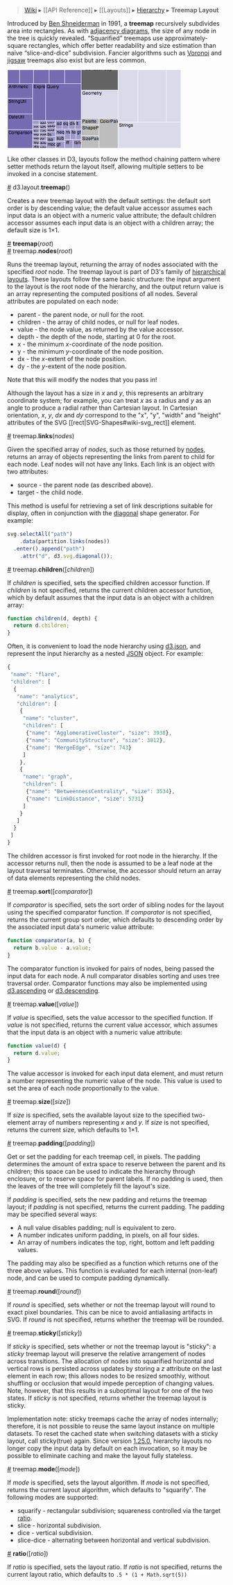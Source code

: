 > [Wiki](Home) ▸ [[API Reference]] ▸ [[Layouts]] ▸ [Hierarchy](Hierarchy-Layout) ▸ **Treemap Layout**

Introduced by [Ben Shneiderman](http://www.cs.umd.edu/hcil/treemap-history/) in 1991, a **treemap** recursively subdivides area into rectangles. As with [adjacency diagrams](Partition-Layout), the size of any node in the tree is quickly revealed. “Squarified” treemaps use approximately-square rectangles, which offer better readability and size estimation than naïve “slice-and-dice” subdivision. Fancier algorithms such as [Voronoi](http://portal.acm.org/citation.cfm?id=1056018.1056041) and [jigsaw](http://hint.fm/papers/158-wattenberg-final3.pdf) treemaps also exist but are less common.

[![treemap](treemap.png)](http://bl.ocks.org/mbostock/4063582)

Like other classes in D3, layouts follow the method chaining pattern where setter methods return the layout itself, allowing multiple setters to be invoked in a concise statement.

<a name="treemap" href="#wiki-treemap">#</a> d3.layout.<b>treemap</b>()

Creates a new treemap layout with the default settings: the default sort order is by descending value; the default value accessor assumes each input data is an object with a numeric value attribute; the default children accessor assumes each input data is an object with a children array; the default size is 1×1.

<a name="_treemap" href="#wiki-_treemap">#</a> <b>treemap</b>(<i>root</i>)
<br><a name="nodes" href="#wiki-nodes">#</a> treemap.<b>nodes</b>(<i>root</i>)

Runs the treemap layout, returning the array of nodes associated with the specified *root* node. The treemap layout is part of D3's family of [hierarchical layouts](Hierarchy-Layout). These layouts follow the same basic structure: the input argument to the layout is the root node of the hierarchy, and the output return value is an array representing the computed positions of all nodes. Several attributes are populated on each node:

* parent - the parent node, or null for the root.
* children - the array of child nodes, or null for leaf nodes.
* value - the node value, as returned by the value accessor.
* depth - the depth of the node, starting at 0 for the root.
* x - the minimum *x*-coordinate of the node position.
* y - the minimum *y*-coordinate of the node position.
* dx - the *x*-extent of the node position.
* dy - the *y*-extent of the node position.

Note that this will modify the nodes that you pass in!

Although the layout has a size in *x* and *y*, this represents an arbitrary coordinate system; for example, you can treat *x* as a radius and *y* as an angle to produce a radial rather than Cartesian layout. In Cartesian orientation, *x*, *y*, *dx* and *dy* correspond to the "x", "y", "width" and "height" attributes of the SVG [[rect|SVG-Shapes#wiki-svg_rect]] element.

<a name="links" href="#wiki-links">#</a> treemap.<b>links</b>(<i>nodes</i>)

Given the specified array of *nodes*, such as those returned by [nodes](Treemap-Layout#wiki-nodes), returns an array of objects representing the links from parent to child for each node. Leaf nodes will not have any links. Each link is an object with two attributes:

* source - the parent node (as described above).
* target - the child node.

This method is useful for retrieving a set of link descriptions suitable for display, often in conjunction with the [diagonal](SVG-Shapes#wiki-diagonal) shape generator. For example:

```javascript
svg.selectAll("path")
    .data(partition.links(nodes))
  .enter().append("path")
    .attr("d", d3.svg.diagonal());
```

<a name="children" href="#wiki-children">#</a> treemap.<b>children</b>([<i>children</i>])

If *children* is specified, sets the specified children accessor function. If *children* is not specified, returns the current children accessor function, which by default assumes that the input data is an object with a children array:

```javascript
function children(d, depth) {
  return d.children;
}
```

Often, it is convenient to load the node hierarchy using [d3.json](Requests#wiki-d3_json), and represent the input hierarchy as a nested [JSON](http://json.org) object. For example:

```javascript
{
 "name": "flare",
 "children": [
  {
   "name": "analytics",
   "children": [
    {
     "name": "cluster",
     "children": [
      {"name": "AgglomerativeCluster", "size": 3938},
      {"name": "CommunityStructure", "size": 3812},
      {"name": "MergeEdge", "size": 743}
     ]
    },
    {
     "name": "graph",
     "children": [
      {"name": "BetweennessCentrality", "size": 3534},
      {"name": "LinkDistance", "size": 5731}
     ]
    }
   ]
  }
 ]
}
```

The children accessor is first invoked for root node in the hierarchy. If the accessor returns null, then the node is assumed to be a leaf node at the layout traversal terminates. Otherwise, the accessor should return an array of data elements representing the child nodes.

<a name="sort" href="#wiki-sort">#</a> treemap.<b>sort</b>([<i>comparator</i>])

If *comparator* is specified, sets the sort order of sibling nodes for the layout using the specified comparator function.  If *comparator* is not specified, returns the current group sort order, which defaults to descending order by the associated input data's numeric value attribute:

```javascript
function comparator(a, b) {
  return b.value - a.value;
}
```

The comparator function is invoked for pairs of nodes, being passed the input data for each node. A null comparator disables sorting and uses tree traversal order. Comparator functions may also be implemented using [d3.ascending](Arrays#wiki-d3_ascending) or [d3.descending](Arrays#wiki-d3_descending).

<a name="value" href="#wiki-value">#</a> treemap.<b>value</b>([<i>value</i>])

If *value* is specified, sets the value accessor to the specified function. If *value* is not specified, returns the current value accessor, which assumes that the input data is an object with a numeric value attribute:

```javascript
function value(d) {
  return d.value;
}
```

The value accessor is invoked for each input data element, and must return a number representing the numeric value of the node. This value is used to set the area of each node proportionally to the value.

<a name="size" href="#wiki-size">#</a> treemap.<b>size</b>([<i>size</i>])

If *size* is specified, sets the available layout size to the specified two-element array of numbers representing *x* and *y*. If *size* is not specified, returns the current size, which defaults to 1×1.

<a name="padding" href="#wiki-padding">#</a> treemap.<b>padding</b>([<i>padding</i>])

Get or set the padding for each treemap cell, in pixels. The padding determines the amount of extra space to reserve between the parent and its children; this space can be used to indicate the hierarchy through enclosure, or to reserve space for parent labels. If no padding is used, then the leaves of the tree will completely fill the layout's size.

If *padding* is specified, sets the new padding and returns the treemap layout; if *padding* is not specified, returns the current padding. The padding may be specified several ways:

* A null value disables padding; null is equivalent to zero.
* A number indicates uniform padding, in pixels, on all four sides.
* An array of numbers indicates the top, right, bottom and left padding values.

The padding may also be specified as a function which returns one of the three above values. This function is evaluated for each internal (non-leaf) node, and can be used to compute padding dynamically.

<a name="round" href="#wiki-round">#</a> treemap.<b>round</b>([<i>round</i>])

If *round* is specified, sets whether or not the treemap layout will round to exact pixel boundaries. This can be nice to avoid antialiasing artifacts in SVG. If *round* is not specified, returns whether the treemap will be rounded.

<a name="sticky" href="#wiki-sticky">#</a> treemap.<b>sticky</b>([<i>sticky</i>])

If *sticky* is specified, sets whether or not the treemap layout is "sticky": a *sticky* treemap layout will preserve the relative arrangement of nodes across transitions. The allocation of nodes into squarified horizontal and vertical rows is persisted across updates by storing a *z* attribute on the last element in each row; this allows nodes to be resized smoothly, without shuffling or occlusion that would impede perception of changing values. Note, however, that this results in a suboptimal layout for one of the two states. If *sticky* is not specified, returns whether the treemap layout is sticky.

Implementation note: sticky treemaps cache the array of nodes internally; therefore, it is not possible to reuse the same layout instance on multiple datasets. To reset the cached state when switching datasets with a sticky layout, call sticky(true) again. Since version [1.25.0](https://github.com/mbostock/d3/tree/v1.25.0), hierarchy layouts no longer copy the input data by default on each invocation, so it may be possible to eliminate caching and make the layout fully stateless.

<a name="mode" href="#wiki-mode">#</a> treemap.<b>mode</b>([<i>mode</i>])

If *mode* is specified, sets the layout algorithm. If *mode* is not specified, returns the current layout algorithm, which defaults to "squarify". The following modes are supported:

* squarify - rectangular subdivision; squareness controlled via the target [ratio](#wiki-ratio).
* slice - horizontal subdivision.
* dice - vertical subdivision.
* slice-dice - alternating between horizontal and vertical subdivision.

<a name="ratio" href="#wiki-ratio">#</a> <b>ratio</b>([<i>ratio</i>])

If *ratio* is specified, sets the layout ratio. If *ratio* is not specified, returns the current layout ratio, which defaults to `.5 * (1 + Math.sqrt(5))`